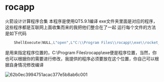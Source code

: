# rocapp
火箭设计计算程序合集
本程序是使用QT5.9.1编译
exe文件夹里面是对应的程序，这些程序都是互联网上面收集而来的我把他们整合在了一起
运行每个文件的方法是如下代码
```C++
    ShellExecute(NULL,L"open",L"C:\\Program Files\\rocapp\\exe\\rocket_1.exe",NULL,NULL,SW_SHOW);
```
是用来指定程序位置的，C:\\Program Files\\rocapp\\exe便是程序位置，当然，你也可以根据你的需要进行修改，我提供的程序必须要放在这个位置，你自己可以根据自身情况修改编译

![62b0ec3994751acac377e5b8ab6c001](https://user-images.githubusercontent.com/88782291/186387107-688473e0-b78a-4c4a-b16b-c4344e09313b.png)
